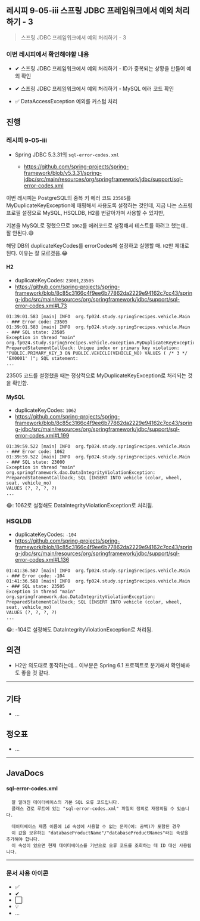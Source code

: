 ## 레시피 9-05-iii 스프링  JDBC 프레임워크에서 예외 처리하기 - 3

>  스프링  JDBC 프레임워크에서 예외 처리하기 - 3
>

### 이번 레시피에서 확인해야할  내용

* ✔ 스프링  JDBC 프레임워크에서 예외 처리하기 - ID가 중복되는 상황을 만들어 예외 확인

* ✔ 스프링  JDBC 프레임워크에서 예외 처리하기 - MySQL 에러 코드 확인

* ✅ DataAccessException 예외를 커스텀 처리

  




## 진행

### 레시피 9-05-iii

* Spring JDBC 5.3.31의 `sql-error-codes.xml` 

  * https://github.com/spring-projects/spring-framework/blob/v5.3.31/spring-jdbc/src/main/resources/org/springframework/jdbc/support/sql-error-codes.xml
  
  
  

이번 레시피는 PostgreSQL의 중복 키 에러 코드 `23505`를  MyDuplicateKeyException에 매핑해서 사용도록 설정하는 것인데, 지금 나는 스프링 프로필 설정으로 MySQL, HSQLDB, H2를 번갈아가며 사용할 수 있지만,

기본을 MySQL로 정했으므로 `1062`를 에러코드로 설정해서 테스트를 하려고 했는데.. 잘 안된다.😅



해당 DB의 duplicateKeyCodes를 errorCodes에 설정하고 실행할 때. `H2`만 제대로 된다. 이유는 잘 모르겠음.😂

#### H2 

* duplicateKeyCodes: `23001`,`23505`
* https://github.com/spring-projects/spring-framework/blob/8c85c3166c4f9ee6b77862da2229e94162c7cc43/spring-jdbc/src/main/resources/org/springframework/jdbc/support/sql-error-codes.xml#L73

```
01:39:01.583 [main] INFO  org.fp024.study.spring5recipes.vehicle.Main - ### Error code: 23505
01:39:01.583 [main] INFO  org.fp024.study.spring5recipes.vehicle.Main - ### SQL state: 23505
Exception in thread "main" org.fp024.study.spring5recipes.vehicle.exception.MyDuplicateKeyException: PreparedStatementCallback: Unique index or primary key violation: "PUBLIC.PRIMARY_KEY_3 ON PUBLIC.VEHICLE(VEHICLE_NO) VALUES ( /* 3 */ 'EX0001' )"; SQL statement:
...
```

23505 코드를 설정했을 때는 정상적으로 MyDuplicateKeyException로 처리되는 것을 확인함.



#### MySQL 

* duplicateKeyCodes: `1062`
* https://github.com/spring-projects/spring-framework/blob/8c85c3166c4f9ee6b77862da2229e94162c7cc43/spring-jdbc/src/main/resources/org/springframework/jdbc/support/sql-error-codes.xml#L199

```
01:39:59.522 [main] INFO  org.fp024.study.spring5recipes.vehicle.Main - ### Error code: 1062
01:39:59.522 [main] INFO  org.fp024.study.spring5recipes.vehicle.Main - ### SQL state: 23000
Exception in thread "main" org.springframework.dao.DataIntegrityViolationException: PreparedStatementCallback; SQL [INSERT INTO vehicle (color, wheel, seat, vehicle_no)
VALUES (?, ?, ?, ?)
...
```

😂: 1062로 설정해도 DataIntegrityViolationException로 처리됨.



### HSQLDB

* duplicateKeyCodes: `-104`
* https://github.com/spring-projects/spring-framework/blob/8c85c3166c4f9ee6b77862da2229e94162c7cc43/spring-jdbc/src/main/resources/org/springframework/jdbc/support/sql-error-codes.xml#L136

```
01:41:36.587 [main] INFO  org.fp024.study.spring5recipes.vehicle.Main - ### Error code: -104
01:41:36.588 [main] INFO  org.fp024.study.spring5recipes.vehicle.Main - ### SQL state: 23505
Exception in thread "main" org.springframework.dao.DataIntegrityViolationException: PreparedStatementCallback; SQL [INSERT INTO vehicle (color, wheel, seat, vehicle_no)
VALUES (?, ?, ?, ?)
...
```

😂: -104로 설정해도 DataIntegrityViolationException로 처리됨.






## 의견

* H2만 의도대로 동작하는데... 이부분은 Spring 6.1 프로젝트로 분기해서 확인해봐도 좋을 것 같다.



---

## 기타

* ...




## 정오표

* ...
  


---

## JavaDocs

#### sql-error-codes.xml

```
  잘 알려진 데이터베이스의 기본 SQL 오류 코드입니다.
  클래스 경로 루트에 있는 "sql-error-codes.xml" 파일의 정의로 재정의될 수 있습니다.

  데이터베이스 제품 이름에 id 속성에 사용할 수 없는 문자(예: 공백)가 포함된 경우
  이 값을 보유하는 "databaseProductName"/"databaseProductNames"라는 속성을 추가해야 합니다.
  이 속성이 있으면 현재 데이터베이스를 기반으로 오류 코드를 조회하는 데 ID 대신 사용됩니다.
```





---

### 문서 사용 아이콘

* ✅
* ✔
* ⬜
* 💡
* ...

